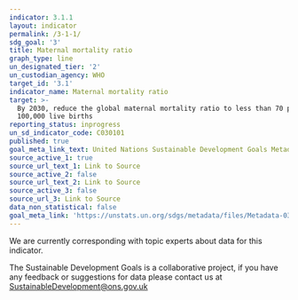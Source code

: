 ```yaml
---
indicator: 3.1.1
layout: indicator
permalink: /3-1-1/
sdg_goal: '3'
title: Maternal mortality ratio
graph_type: line
un_designated_tier: '2'
un_custodian_agency: WHO
target_id: '3.1'
indicator_name: Maternal mortality ratio
target: >-
  By 2030, reduce the global maternal mortality ratio to less than 70 per
  100,000 live births
reporting_status: inprogress
un_sd_indicator_code: C030101
published: true
goal_meta_link_text: United Nations Sustainable Development Goals Metadata (pdf 865kB)
source_active_1: true
source_url_text_1: Link to Source
source_active_2: false
source_url_text_2: Link to Source
source_active_3: false
source_url_3: Link to Source
data_non_statistical: false
goal_meta_link: 'https://unstats.un.org/sdgs/metadata/files/Metadata-03-01-01.pdf'
---
```


We are currently corresponding with topic experts about data for this indicator. 

The Sustainable Development Goals is a collaborative project, if you have any feedback or suggestions for data please contact us at <SustainableDevelopment@ons.gov.uk>
